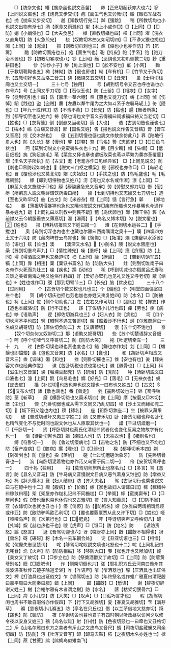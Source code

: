 <!-- { "loadSidebar": true } -->
　　□【防杂文也】緢【旄杂丝也説文音苗】　　奅【匹皃切起获亦大也六】窌【上同説文窖也】炮【炮皃又步交切】疱【面生气也又旁教切】礮【礮石军战石也】抛【抛车又步交切】　　趠【知教切行皃二】踔【猨跳】　　稍【所教切均也小也説文出物有渐七】潲【豕食又雨溅也】揱【木上小或作□】□【上同】□【□防】娋【小娋侵也】□【大夫食邑】　　棹【直教切檝也四】櫂【上同】濯【浣衣又直角切】防【火急煎皃】　　桡【奴教切木曲又如昭切四】□【不诤又猥也扰也】閙【上同】淖【泥淖】　　抓【则教切爪刺也三】癄【缩也小也亦作防】笊【笊篱】
　　靤【防教切面疮也五】疱【面生气也】鞄【持皮】骲【手系】铇【铇刀治木噐也】抄【初教切畧取也八】钞【上同】绉【恶绢也又初爪侧救二切】耖【重耕田也】
　　仯【仯仯小子】觘【角上浪也】□【舩不安也】罺【小网】　　靿【于教切靴靿也五】袎【袜袎】防【很也房也】軪【车有机】□【竹节又于角切】　　乐【五教切好也又岳洛二音三】硗【礉硗又五交切】□【丑皃】　　巢【士稍切栈阁也又士交切一】
　　三十七号【独用】
　　号【胡到切号令又召也呼也谥也亦作号六】号【上同又乎刀切】□【石似玉也】防【土釡】□【相欺】□【女字】　　导【徒到切引也十四】防【嘉禾一茎六穗】焘【覆也又徒刀切】帱【上同】悼【伤悼】蹈【践也】盗【盗贼】纛【左纛以犛牛尾为之大如斗系于左騑马轭上】俦【隠也】□【年九十或作□】防【不靑不黄】□【长皃】防【黏也】翿【舞者所执】　　到【都导切至也又姓六】祷【祭也请也文字音义云得福曰祠求福曰祷又当老切】□【姓也】□【衣背缝】倒【倒悬又当老切】菿【大也】　　诰【古到切告也谨也七】□【枯木】缟【白缣又音高】郜【国名又姓】告【报也説文作告又音梏】膏【膏车又音高】烄【交木然也】　　傲【五到切慢也倨也説文作敖余仿此八】奡【陆地行舟人也】防【头长】嫯【慢也】鏊【饼鏊】骜【马名】謷【志逺皃】□【□□鱼鸟状也】　　冃【莫到切説文小皃蛮夷头衣也十九】眊【目少睛】帽【头帽】□【低目细视】旄【狗足旄毛】芼【菜食又择也搴也谓板取菜也芼以苹繁为羮亦革覆蔓】瑁【圭名天子所执】防【古文】耄【老耄亦作□见经典省】　□【上同见説文】防【刺也□帛防起如刺也】【説文曰门枢之横梁】覒【邪视也亦作□】□【鸟轻毛也】冒【覆也涉也又莫北切】媢【夫妬妇】□【手扶之也】防【鸟毛盛也】毛【毛鹰鹞鹯】　　嫪【郎到切悋物也又姓八】涝【淹也又水名或作潦】潦【上同】□【麻茎大也又施绂于□也】髝【髝髞麄急皃又音牢】劳【劳慰又郎刀切】僗【俗】　痨【痨痢恶人説文朝鲜谓饮药毒曰痨】　　操【七到切持也又志操又七刀切七】造【至也又昨早切】艁【古文】防【米谷杂】糙【上同】慥【言行急】鄵
　　【郑地名】　　暴【薄报切侵暴猝也急也又晞也按説文作□疾有所趣也又作暴晞也今通作暴亦姓九】虣【上同礼曰以刑教中则民不虣】菢【鸟伏卵也】曝【曝干俗】袌【衣前襟又云今朝服垂衣又薄髙切】瀑【瀑雨】【鸟名又博木切】勽【説文覆也】【姓也】　　报【博耗切报告又下婬曰报一】　　漕【在到切水运谷二】【手搅也】　　奥【乌到切深也内也主也藏也尔雅曰西南隅谓之奥十一】墺【四墺四方土又于六切】防【藏肉埤苍云鸟胃也】懊【懊悔】□【妬飡】燠【燠釜以水添噐】防【语也】镺【长也】澳
　　【澳深又水名】【小防名】隩【説文水隈崖也】　　喿【苏到切羣鸟声九】□【情性踈皃】噪【羣呼】噪【上同】瘙【疥瘙】防【上同】埽【埽洒説文弃也又桑道切】扫【上同】髞【髝髞】　　□【苦到切饷军五】犒【上同】靠【相违】稾【稾饫书篇名】防【防防大头】　　灶【则到切淮南子曰炎帝作火死而为灶三】趮【疾也】躁【动也】　　秏【呼到切减也亦稻属吕氏春秋云饭之美者南海之秏又姓俗作耗四】好【爱好亦壁孔也见礼又姓又呼老切】藃【缩也】【姓也或作□】腝【那到切臂节三】□【长皃】脑【优皮也】
　　三十八个【过同用】
　　个【古贺切个数又枚也凡也三】个【偏也】个【明堂四面偏室曰左个也】　　贺【胡个切庆也担也劳也加也亦姓又夷复姓四】防【水名】□【防袖也】袔【上同】佐【侧个切助也六】左【左右又作可切】□【副也】袏【襌衣】作【造也本臧洛切】防【行不正也】　　跢【丁佐切小儿行也四】瘅【劳也】痑【病也】哆【语助声】　　逻【郎佐切游兵也三】【妇人衣】防【病也】　　坷【口个切坎坷不平也四】轲【轗轲不遇又苦哥切】艐【船着沙不行也】蚵【尔雅商蚵虫一名蛶又胡哥切】防【唐佐切负防二】大【又唐葢切】　　饿【五个切不饱也】　　奈
　　【奴个切奈何又奴带切二】那【语助又奴哥切】　　些【苏个切楚语辞又音细一】呵【呼个切嘘气又呼哥切二】防【防防大笑】　　拖【吐逻切牵车一】
　　三　十　九　　过【古卧切误也越也责也度也七】鐹【鎌也亦作划】划【上同】□【蟷蠰也即蟷蜋】裹【包也又音果】防【水名】□【食也】
　　和【胡卧切声相应又音禾三】盉【调味】俰【和也】　　挫【则卧切摧也三】侳【安也有也】夎【拜失容又诈也经典作夎】　　课【苦卧切税也试也第也七】髁【髁骨也】□【上同】科【滋生也又音窠】堁【堀堁尘起皃】防【研治】防【秃防】　　唾【汤卧切説文曰口液也七】涶【上同】毻【鸟易毛也】嫷【好皃】□【落毛】□【无袂衣也】蜕【蛇去皮】　　播【补过切也放也弃也说文撞也一曰布也又姓五】□【古文】【又布火切】譒【敷也谣也】番【兽走】　　剉【麄卧切破也三】锉【蜀呼钴防】莝【斩草】　　磨【模卧切硙也又莫禾切四】防【上同】摩【按磨又□木切】塺【尘也】　　愞【乃卧切弱也或从需下文同又乃乱切四】堧【沙土又而縁如兖二切】【城下田又隍也内也】稬【秫名】　　座【徂卧切牀座二】坐【被罪又藏果切】　　破【普过切破坏又夷三字姓二】颇【又普禾切】卧【吾货切寝也释名卧化也精气变化不与觉时同也説文休也从人臣取其伏也一】　　諎【千过切諎磨一】　　□【千卧切一】　　货【呼卧切财也蔡氏化清经曰货者化也变化反易之物故字有化也一】　　惰【徒卧切懈也四】媠【嬾妇人也】防【无袂衣也】【猪别名也】
　　缚【符卧切一】　　防【鲁过切瘘病七】□【击物之名】防【不细也又不均也】防【畜产疫病】□【膝病】摞【理也】□【□弱也】　　桗【都唾切禾本四】刴【刴斫剉也】防【量也】挅【落帆】　　磋【七过切磨磋治象牙】　　防【先卧切骨膏也一】　　涴【乌卧切泥着物也亦作汚又乌宦于阮二切一】　　侉【安贺切痛呼也一】
　　四十祃【独用】
　　祃【莫驾切师旅所止也祭名九】□【多言】骂【恶言】防【县名又音马】防【牛马病又音慢説文目病又恶气着身又蚀创】防【増益又巧】杩【牀头横木】鬕【妇人结带】防【齐大夫名】　　驾【古讶切行也乘也説文曰马在軶中也十二】瘕【腹病】价【价数】嫁【家也故妇人谓嫁曰归】稼【稼穑种曰稼敛曰穑】架【架屋亦作枷礼记曰不同椸枷】□【举阁】幏【蛮夷窦布】□【□屋间也】假【借也至也易也休假也又古雅切】贾【贾人知善恶】　□【□防不宻】　　亚【衣嫁切次也就也丑也十】俹【倚俹】防【防稻名】娅【尔雅曰两壻相谓爲娅或作亚】防【欭防驴鸣欭乙利切】□【覆也覆覈覂贾从此又许下切】□【姓也】哑【哑哑鸟声】防【次第行也】□【□肥皃】　　吓【呼讶切笑声又呼格切八】罅【扎罅】煆【赫也热也干也】唬【虎声】□【诳□】防【地名】防
　　【诟防责怒】謑【怒言】　　迓【吾驾切迎也六】讶【嗟讶亦上同】齖【齰齖不相得也】犽【兽名】砑【碾砑】枒【木名一云车辋合处】　　诧【丑亚切诳也三】□【相悮】侘【侘傺失志见楚词】　　咤【陟驾切咤叹説文喷也叱怒也十二】咤【上同礼记曰无咤食】灹【火声】防【防防相黏】哆【哆防大口】奓【张也开也又陟加切】姹【美女又丁故切】□【□步立也】防【祭奠酒爵又丁故切】□【上同】防【防葿黄苓别名】膪【□膪肥也】　　诈【侧架切僞也六】溠【周礼职方氏云河南曰豫州其浸波溠春秋传云楚子除道梁溠】咋【咋语声】笮【笮酒器也】醡【压酒具也出证俗文】榨【打油具也出证俗文】乍【锄驾切五】防【年终祭名或作蜡广雅夏曰清祀殷曰嘉平周曰大防秦曰腊】蜡【上同】
　　齰【齰齖】□【慙语】　　谢【辞夜切辞谢又姓三】榭【台榭尔雅有木者谓之榭】防【水名】　　髂【枯架切腰骨六】□【上同】疴【小儿惊】防【大笑】□【叹声】□【□诟巧言才也】　　暇【胡驾切闲也周书不敢自暇俗亦作假四】下【行下又胡雅切】夏【春夏又胡雅切】芐【满芽草】　　褯【慈夜切小儿褯五】防【亭名在贝丘也】借【以兰茅借地又慈亦切】躤【践也】防【镜防】　　夜【羊谢切舎也暮也君子有四时朝以听政昼以访问夕以修令夜以安身又姓三】鵺【鸟名似雉】射【仆射】防【色夜切怒也一曰牵也又丑格切二】斥【山名尔雅曰东方之美者有斥山之文皮鸟又音尺】蝑【司夜切盐藏蠏又司余切四】防【防防】泻【吐泻又音写】卸【卸马去鞍】柘【之夜切木名亦姓也七】樜【上同】蔗【甘蔗】鹧【鹧鸪鸟似雉南飞】
